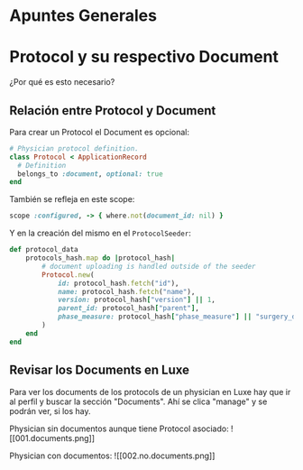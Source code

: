 # Apuntes Generales

# Protocol y su respectivo Document

¿Por qué es esto necesario?

## Relación entre Protocol y Document

Para crear un Protocol el Document es opcional:
```ruby
# Physician protocol definition.
class Protocol < ApplicationRecord
  # Definition
  belongs_to :document, optional: true
end
```

También se refleja en este scope:
```ruby
scope :configured, -> { where.not(document_id: nil) }
```

Y en la creación del mismo en el `ProtocolSeeder`:
```ruby
def protocol_data
	protocols_hash.map do |protocol_hash|
		# document uploading is handled outside of the seeder
		Protocol.new(
			id: protocol_hash.fetch("id"),
			name: protocol_hash.fetch("name"),
			version: protocol_hash["version"] || 1,
			parent_id: protocol_hash["parent"],
			phase_measure: protocol_hash["phase_measure"] || "surgery_date_offset_in_days"
		)
	end
end
```

## Revisar los Documents en Luxe

Para ver los documents de los protocols de un physician en Luxe hay que ir al perfil y buscar la sección "Documents". Ahí se clica "manage" y se podrán ver, si los hay.

Physician sin documentos aunque tiene Protocol asociado:
![[001.documents.png]]

Physician con documentos:
![[002.no.documents.png]]

